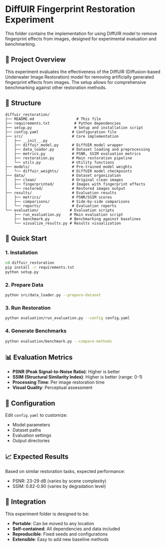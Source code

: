 # DiffUIR Fingerprint Restoration Experiment

This folder contains the implementation for using DiffUIR model to remove fingerprint effects from images, designed for experimental evaluation and benchmarking.

## 🎯 Project Overview

This experiment evaluates the effectiveness of the DiffUIR (Diffusion-based Underwater Image Restoration) model for removing artificially generated fingerprint effects from images. The setup allows for comprehensive benchmarking against other restoration methods.

## 📁 Structure

```
diffuir_restoration/
├── README.md                   # This file
├── requirements.txt           # Python dependencies
├── setup.py                   # Setup and installation script
├── config.yaml               # Configuration file
├── src/                      # Core implementation
│   ├── __init__.py
│   ├── diffuir_model.py      # DiffUIR model wrapper
│   ├── data_loader.py        # Dataset loading and preprocessing
│   ├── metrics.py            # PSNR, SSIM evaluation metrics
│   ├── restoration.py        # Main restoration pipeline
│   └── utils.py              # Utility functions
├── models/                   # Pre-trained model weights
│   └── diffuir_weights/      # DiffUIR model checkpoints
├── data/                     # Dataset organization
│   ├── clean/                # Original clean images
│   ├── fingerprinted/        # Images with fingerprint effects
│   └── restored/             # Restored images output
├── results/                  # Evaluation results
│   ├── metrics/              # PSNR/SSIM scores
│   ├── comparisons/          # Side-by-side comparisons
│   └── reports/              # Evaluation reports
└── evaluation/              # Evaluation scripts
    ├── run_evaluation.py    # Main evaluation script
    ├── benchmark.py         # Benchmarking against baselines
    └── visualize_results.py # Results visualization
```

## 🚀 Quick Start

### 1. Installation

```bash
cd diffuir_restoration
pip install -r requirements.txt
python setup.py
```

### 2. Prepare Data

```bash
python src/data_loader.py --prepare-dataset
```

### 3. Run Restoration

```bash
python evaluation/run_evaluation.py --config config.yaml
```

### 4. Generate Benchmarks

```bash
python evaluation/benchmark.py --compare-methods
```

## 📊 Evaluation Metrics

- **PSNR (Peak Signal-to-Noise Ratio)**: Higher is better
- **SSIM (Structural Similarity Index)**: Higher is better (range: 0-1)
- **Processing Time**: Per image restoration time
- **Visual Quality**: Perceptual assessment

## 🔧 Configuration

Edit `config.yaml` to customize:

- Model parameters
- Dataset paths
- Evaluation settings
- Output directories

## 📈 Expected Results

Based on similar restoration tasks, expected performance:

- PSNR: 23-29 dB (varies by scene complexity)
- SSIM: 0.82-0.90 (varies by degradation level)

## 🤝 Integration

This experiment folder is designed to be:

- **Portable**: Can be moved to any location
- **Self-contained**: All dependencies and data included
- **Reproducible**: Fixed seeds and configurations
- **Extensible**: Easy to add new baseline methods
